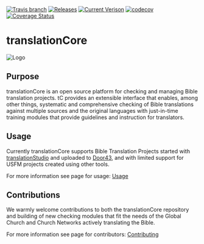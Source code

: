 [![Travis branch](https://img.shields.io/travis/unfoldingWord-dev/translationCore/develop.svg)](https://travis-ci.org/unfoldingWord-dev/translationCore/)
[![Releases](https://img.shields.io/github/downloads/unfoldingword-dev/translationCore/total.svg)](https://github.com/unfoldingWord-dev/translationCore/releases)
[![Current Verison](https://img.shields.io/github/tag/unfoldingword-dev/translationCore.svg)](https://github.com/unfoldingWord-dev/translationCore/tags)
[![codecov](https://codecov.io/gh/unfoldingWord-dev/translationCore/branch/develop/graph/badge.svg)](https://codecov.io/gh/unfoldingWord-dev/translationCore)
[![Coverage Status](https://coveralls.io/repos/github/unfoldingWord-dev/translationCore/badge.svg?branch=develop)](https://coveralls.io/github/unfoldingWord-dev/translationCore?branch=develop)

# translationCore

![Logo](https://unfoldingword.org/assets/img/icon-tc.png "translationCore")

Purpose
---
translationCore is an open source platform for checking and managing Bible translation projects. tC provides an extensible interface that enables, among other things, systematic and comprehensive checking of Bible translations against multiple sources and the original languages with just-in-time training modules that provide guidelines and instruction for translators.

Usage
---
Currently translationCore supports Bible Translation Projects started with [translationStudio](https://unfoldingword.org/ts/) and uploaded to [Door43](https://git.door43.org/), and with limited support for USFM projects created using other tools.

For more information see page for usage: [Usage](https://github.com/unfoldingWord-dev/translationCore/wiki/Usage)

Contributions
---
We warmly welcome contributions to both the translationCore repository and building of new checking modules that fit the needs of the Global Church and Church Networks actively translating the Bible.  

For more information see page for contributors: [Contributing](https://github.com/unfoldingWord-dev/translationCore/wiki/Contributing)
